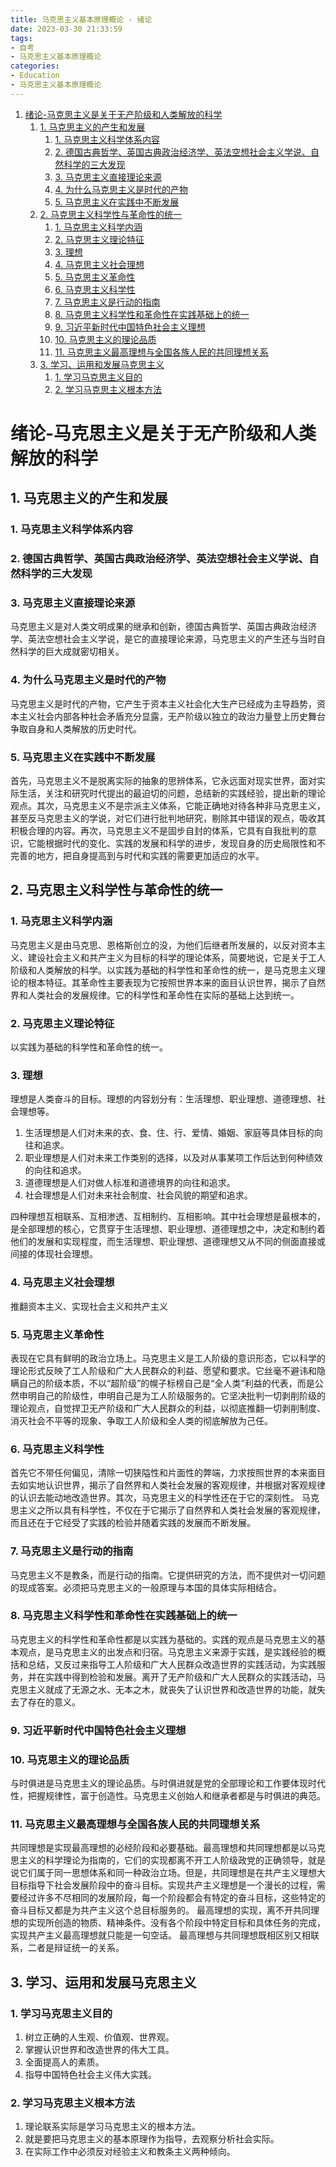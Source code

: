 ```yaml
---
title: 马克思主义基本原理概论 - 绪论
date: 2023-03-30 21:33:59
tags: 
- 自考
- 马克思主义基本原理概论
categories:
- Education
- 马克思主义基本原理概论
---
```

1.  [绪论-马克思主义是关于无产阶级和人类解放的科学](#org8b27ed0)
    1.  [1. 马克思主义的产生和发展](#orgd57f1df)
        1.  [1. 马克思主义科学体系内容](#org088bba5)
        2.  [2. 德国古典哲学、英国古典政治经济学、英法空想社会主义学说、自然科学的三大发现](#orged203b4)
        3.  [3. 马克思主义直接理论来源](#org91036be)
        4.  [4. 为什么马克思主义是时代的产物](#orgb63f137)
        5.  [5. 马克思主义在实践中不断发展](#orgb8867d5)
    2.  [2. 马克思主义科学性与革命性的统一](#org9fe829a)
        1.  [1. 马克思主义科学内涵](#org3586a83)
        2.  [2. 马克思主义理论特征](#orgb6fd8bf)
        3.  [3. 理想](#orgf8c2a12)
        4.  [4. 马克思主义社会理想](#org641442f)
        5.  [5. 马克思主义革命性](#org8e25270)
        6.  [6. 马克思主义科学性](#org3ef215c)
        7.  [7. 马克思主义是行动的指南](#org7fd6091)
        8.  [8. 马克思主义科学性和革命性在实践基础上的统一](#orgd5a72e5)
        9.  [9. 习近平新时代中国特色社会主义理想](#orga50a370)
        10. [10. 马克思主义的理论品质](#orgd570329)
        11. [11. 马克思主义最高理想与全国各族人民的共同理想关系](#org3f043bf)
    3.  [3. 学习、运用和发展马克思主义](#orgea91a95)
        1.  [1. 学习马克思主义目的](#org276ba0b)
        2.  [2. 学习马克思主义根本方法](#org41c1dc8)


<a id="org8b27ed0"></a>

# 绪论-马克思主义是关于无产阶级和人类解放的科学


<a id="orgd57f1df"></a>

## 1. 马克思主义的产生和发展


<a id="org088bba5"></a>

### 1. 马克思主义科学体系内容


<a id="orged203b4"></a>

### 2. 德国古典哲学、英国古典政治经济学、英法空想社会主义学说、自然科学的三大发现


<a id="org91036be"></a>

### 3. 马克思主义直接理论来源

马克思主义是对人类文明成果的继承和创新，德国古典哲学、英国古典政治经济学、英法空想社会主义学说，是它的直接理论来源，马克思主义的产生还与当时自然科学的巨大成就密切相关。


<a id="orgb63f137"></a>

### 4. 为什么马克思主义是时代的产物

马克思主义是时代的产物，它产生于资本主义社会化大生产已经成为主导趋势，资本主义社会内部各种社会矛盾充分显露，无产阶级以独立的政治力量登上历史舞台争取自身和人类解放的历史时代。


<a id="orgb8867d5"></a>

### 5. 马克思主义在实践中不断发展

首先，马克思主义不是脱离实际的抽象的思辨体系，它永远面对现实世界，面对实际生活，关注和研究时代提出的最迫切的问题，总结新的实践经验，提出新的理论观点。其次，马克思主义不是宗派主义体系，它能正确地对待各种非马克思主义，甚至反马克思主义的学说，对它们进行批判地研究，剔除其中错误的观点，吸收其积极合理的内容。再次，马克思主义不是固步自封的体系，它具有自我批判的意识，它能根据时代的变化、实践的发展和科学的进步，发现自身的历史局限性和不完善的地方，把自身提高到与时代和实践的需要更加适应的水平。


<a id="org9fe829a"></a>

## 2. 马克思主义科学性与革命性的统一


<a id="org3586a83"></a>

### 1. 马克思主义科学内涵

马克思主义是由马克思、恩格斯创立的没，为他们后继者所发展的，以反对资本主义、建设社会主义和共产主义为目标的科学的理论体系，简要地说，它是关于工人阶级和人类解放的科学。以实践为基础的科学性和革命性的统一，是马克思主义理论的根本特征。其革命性主要表现为它按照世界本来的面目认识世界，揭示了自然界和人类社会的发展规律。它的科学性和革命性在实际的基础上达到统一。


<a id="orgb6fd8bf"></a>

### 2. 马克思主义理论特征

以实践为基础的科学性和革命性的统一。


<a id="orgf8c2a12"></a>

### 3. 理想

理想是人类奋斗的目标。理想的内容划分有：生活理想、职业理想、道德理想、社会理想等。

1.  生活理想是人们对未来的衣、食、住、行、爱情、婚姻、家庭等具体目标的向往和追求。
2.  职业理想是人们对未来工作类别的选择，以及对从事某项工作后达到何种绩效的向往和追求。
3.  道德理想是人们对做人标准和道德境界的向往和追求。
4.  社会理想是人们对未来社会制度、社会风貌的期望和追求。

四种理想互相联系、互相渗透、互相制约、互相影响。其中社会理想是最根本的，是全部理想的核心，它贯穿于生活理想、职业理想、道德理想之中，决定和制约着他们的发展和实现程度，而生活理想、职业理想、道德理想又从不同的侧面直接或间接的体现社会理想。


<a id="org641442f"></a>

### 4. 马克思主义社会理想

推翻资本主义、实现社会主义和共产主义


<a id="org8e25270"></a>

### 5. 马克思主义革命性

表现在它具有鲜明的政治立场上。马克思主义是工人阶级的意识形态，它以科学的理论形式反映了工人阶级和广大人民群众的利益、愿望和要求。它丝毫不避讳和隐瞒自己的阶级本质，不以“超阶级”的幌子标榜自己是“全人类”利益的代表，而是公然申明自己的阶级性，申明自己是为工人阶级服务的。它坚决批判一切剥削阶级的理论观点，自觉捍卫无产阶级和广大人民群众的利益，以彻底推翻一切剥削制度、消灭社会不平等的现象、争取工人阶级和全人类的彻底解放为己任。


<a id="org3ef215c"></a>

### 6. 马克思主义科学性

首先它不带任何偏见，清除一切狭隘性和片面性的弊端，力求按照世界的本来面目去如实地认识世界，揭示了自然界和人类社会发展的客观规律，并根据对客观规律的认识去能动地改造世界。其次，马克思主义的科学性还在于它的深刻性。
马克思主义之所以具有科学性，不仅在于它揭示了自然界和人类社会发展的客观规律，而且还在于它经受了实践的检验并随着实践的发展而不断发展。


<a id="org7fd6091"></a>

### 7. 马克思主义是行动的指南

马克思主义不是教条，而是行动的指南。它提供研究的方法，而不提供对一切问题的现成答案。必须把马克思主义的一般原理与本国的具体实际相结合。


<a id="orgd5a72e5"></a>

### 8. 马克思主义科学性和革命性在实践基础上的统一

马克思主义的科学性和革命性都是以实践为基础的。实践的观点是马克思主义的基本观点，是马克思主义的出发点和归宿。马克思主义来源于实践，是实践经验的概括和总结，又反过来指导工人阶级和广大人民群众改造世界的实践活动，为实践服务，并在实践中得到检验和发展。离开了无产阶级和广大人民群众的实践活动，马克思主义就成了无源之水、无本之木，就丧失了认识世界和改造世界的功能，就失去了存在的意义。


<a id="orga50a370"></a>

### 9. 习近平新时代中国特色社会主义理想


<a id="orgd570329"></a>

### 10. 马克思主义的理论品质

与时俱进是马克思主义的理论品质。与时俱进就是党的全部理论和工作要体现时代性，把握规律性，富于创造性。马克思主义创始人和继承者都是与时俱进的典范。


<a id="org3f043bf"></a>

### 11. 马克思主义最高理想与全国各族人民的共同理想关系

共同理想是实现最高理想的必经阶段和必要基础。最高理想和共同理想都是以马克思主义的科学理论为指南的，它们的实现都离不开工人阶级政党的正确领导，就是说它们属于同一思想体系和同一种政治立场。但是，共同理想是在共产主义理想大目标指导下社会发展阶段中的奋斗目标。实现共产主义理想是一个漫长的过程，需要经过许多不尽相同的发展阶段，每一个阶段都会有特定的奋斗目标，这些特定的奋斗目标又都是为共产主义这个总目标服务的。
最高理想的实现，离不开共同理想的实现所创造的物质、精神条件。没有各个阶段中特定目标和具体任务的完成，实现共产主义最高理想就只能是一句空话。
最高理想与共同理想既相区别又相联系，二者是辩证统一的关系。


<a id="orgea91a95"></a>

## 3. 学习、运用和发展马克思主义


<a id="org276ba0b"></a>

### 1. 学习马克思主义目的

1.  树立正确的人生观、价值观、世界观。
2.  掌握认识世界和改造世界的伟大工具。
3.  全面提高人的素质。
4.  指导中国特色社会主义伟大实践。


<a id="org41c1dc8"></a>

### 2. 学习马克思主义根本方法

1.  理论联系实际是学习马克思主义的根本方法。
2.  就是要把马克思主义的基本原理作为指导，去观察分析社会实际。
3.  在实际工作中必须反对经验主义和教条主义两种倾向。
